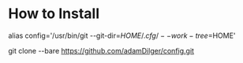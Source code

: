 # How to Install

alias config='/usr/bin/git --git-dir=$HOME/.cfg/ --work-tree=$HOME'


git clone --bare https://github.com/adamDilger/config.git
